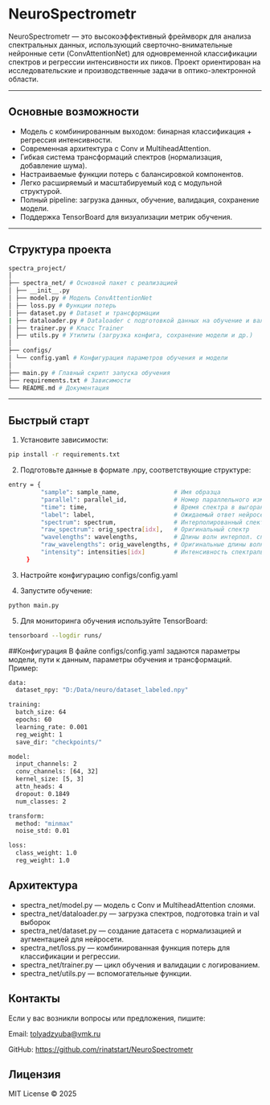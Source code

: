 # NeuroSpectrometr

NeuroSpectrometr — это высокоэффективный фреймворк для анализа спектральных данных, использующий сверточно-внимательные нейронные сети (ConvAttentionNet) для одновременной классификации спектров и регрессии интенсивности их пиков. Проект ориентирован на исследовательские и производственные задачи в оптико-электронной области.

---

## Основные возможности

- Модель с комбинированным выходом: бинарная классификация + регрессия интенсивности.
- Современная архитектура с Conv и MultiheadAttention.
- Гибкая система трансформаций спектров (нормализация, добавление шума).
- Настраиваемые функции потерь с балансировкой компонентов.
- Легко расширяемый и масштабируемый код с модульной структурой.
- Полный pipeline: загрузка данных, обучение, валидация, сохранение модели.
- Поддержка TensorBoard для визуализации метрик обучения.

---

## Структура проекта
```bash
spectra_project/
│
├── spectra_net/ # Основной пакет с реализацией
│ ├── __init__.py
│ ├── model.py # Модель ConvAttentionNet
│ ├── loss.py # Функции потерь
│ ├── dataset.py # Dataset и трансформации
| ├── dataloader.py # Dataloader с подготовкой данных на обучение и валидацию
│ ├── trainer.py # Класс Trainer
│ ├── utils.py # Утилиты (загрузка конфига, сохранение модели и др.)
│
├── configs/
│ └── config.yaml # Конфигурация параметров обучения и модели
│
├── main.py # Главный скрипт запуска обучения
├── requirements.txt # Зависимости
└── README.md # Документация
```
---

## Быстрый старт

1. Установите зависимости:

```bash
pip install -r requirements.txt
```

2. Подготовьте данные в формате .npy, соответствующие структуре:
```bash
entry = {
         "sample": sample_name,               # Имя образца
         "parallel": parallel_id,             # Номер параллельного измерения
         "time": time,                        # Время спектра в выгораниях
         "label": label,                      # Ожидаемый ответ нейросети
         "spectrum": spectrum,                # Интерполированный спектр
         "raw_spectrum": orig_spectra[idx],   # Оригинальный спектр
         "wavelengths": wavelengths,          # Длины волн интерпол. спектра
         "raw_wavelengths": orig_wavelengths, # Оригинальные длины волн
         "intensity": intensities[idx]        # Интенсивность спектральной линии
     }
```
3. Настройте конфигурацию configs/config.yaml

4. Запустите обучение:

```bash
python main.py
```
5. Для мониторинга обучения используйте TensorBoard:
```bash
tensorboard --logdir runs/
```

##Конфигурация
В файле configs/config.yaml задаются параметры модели, пути к данным, параметры обучения и трансформаций. Пример:
```bash
data:
  dataset_npy: "D:/Data/neuro/dataset_labeled.npy"

training:
  batch_size: 64
  epochs: 60
  learning_rate: 0.001
  reg_weight: 1
  save_dir: "checkpoints/"

model:
  input_channels: 2
  conv_channels: [64, 32]
  kernel_size: [5, 3]
  attn_heads: 4
  dropout: 0.1849
  num_classes: 2

transform:
  method: "minmax"
  noise_std: 0.01

loss:
  class_weight: 1.0
  reg_weight: 1.0
```
## Архитектура

- spectra_net/model.py — модель с Conv и MultiheadAttention слоями.
- spectra_net/dataloader.py — загрузка спектров, подготовка train и val выборок
- spectra_net/dataset.py —  создание датасета с нормализацией и аугментацией для нейросети.
- spectra_net/loss.py — комбинированная функция потерь для классификации и регрессии.
- spectra_net/trainer.py — цикл обучения и валидации с логированием.
- spectra_net/utils.py — вспомогательные функции.

## Контакты
Если у вас возникли вопросы или предложения, пишите:

Email: tolyadzyuba@vmk.ru

GitHub: https://github.com/rinatstart/NeuroSpectrometr

## Лицензия
MIT License © 2025